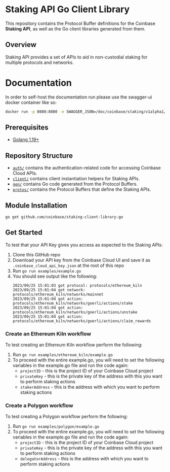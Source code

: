 # Staking API Go Client Library

This repository contains the Protocol Buffer definitions for the Coinbase **Staking API**, as well as the Go client libraries generated from them.

## Overview

Staking API provides a set of APIs to aid in non-custodial staking for multiple protocols and networks.

# Documentation

In order to self-host the documentation run please use the swagger-ui docker container like so:

```bash
docker run -p 8080:8080 -e SWAGGER_JSON=/doc/coinbase/staking/v1alpha1/api.swagger.json -v $(PWD)/doc/openapi:/doc swaggerapi/swagger-ui
```

## Prerequisites

- [Golang 1.19+](https://go.dev/learn/)

## Repository Structure
- [`auth/`](./auth/) contains the authentication-related code for accessing Coinbase Cloud APIs.
- [`client/`](./client/) contains client instantiation helpers for Staking APIs.
- [`gen/`](./gen/) contains Go code generated from the Protocol Buffers.
- [`protos/`](./protos/) contains the Protocol Buffers that define the Staking APIs.

## Module Installation
```
go get github.com/coinbase/staking-client-library-go
```

## Get Started
To test that your API Key gives you access as expected to the Staking APIs:

1. Clone this GitHub repo
2. Download your API key from the Coinbase Cloud UI and save it as `.coinbase_cloud_api_key.json` at the root of this repo
3. Run `go run examples/example.go`
4. You should see output like the following:
    ```
   2023/09/25 15:01:03 got protocol: protocols/ethereum_kiln
   2023/09/25 15:01:04 got network: protocols/ethereum_kiln/networks/mainnet
   2023/09/25 15:01:04 got action: protocols/ethereum_kiln/networks/goerli/actions/stake
   2023/09/25 15:01:04 got action: protocols/ethereum_kiln/networks/goerli/actions/unstake
   2023/09/25 15:01:04 got action: protocols/ethereum_kiln/networks/goerli/actions/claim_rewards
    ```
### Create an Ethereum Kiln workflow
To test creating an Ethereum Kiln workflow perform the following:

1. Run `go run examples/ethereum_kiln/example.go`
2. To proceed with the entire example.go, you will need to set the following variables in the example.go file and run the code again:
   * `projectID` - this is the project ID of your Coinbase Cloud project
   * `privateKey` - this is the private key of the address with this you want to perform staking actions
   * `stakerAddress` - this is the address with which you want to perform staking actions

### Create a Polygon workflow
To test creating a Polygon workflow perform the following:

1. Run `go run examples/polygon/example.go`
2. To proceed with the entire example.go, you will need to set the following variables in the example.go file and run the code again:
   * `projectID` - this is the project ID of your Coinbase Cloud project
   * `privateKey` - this is the private key of the address with this you want to perform staking actions
   * `delegatorAddress` - this is the address with which you want to perform staking actions
